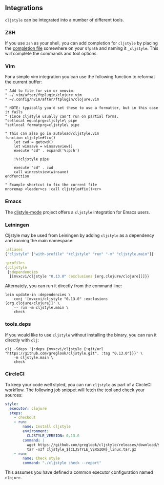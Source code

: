 ## Integrations

`cljstyle` can be integrated into a number of different tools.

### ZSH

If you use `zsh` as your shell, you can add completion for `cljstyle` by
placing the [completion file](completion.zsh) somewhere on your `$fpath` and
naming it `_cljstyle`. This will complete the commands and tool options.


### Vim

For a simple vim integration you can use the following function to reformat the
current buffer:

```vim
" Add to file for vim or neovim:
" ~/.vim/after/ftplugin/clojure.vim
" ~/.config/nvim/after/ftplugin/clojure.vim

" NOTE: typically you'd set these to use a formatter, but in this case it fails
" since cljstyle usually can't run on partial forms.
"setlocal equalprg=cljstyle\ pipe
"setlocal formatprg=cljstyle\ pipe

" This can also go in autoload/cljstyle.vim
function cljstyle#fix()
    let cwd = getcwd()
    let winsave = winsaveview()
    execute "cd" . expand('%:p:h')

    :%!cljstyle pipe

    execute "cd" . cwd
    call winrestview(winsave)
endfunction

" Example shortcut to fix the current file
nnoremap <leader>cs :call cljstyle#fix()<cr>
```


### Emacs

The [cljstyle-mode](https://github.com/jstokes/cljstyle-mode) project offers a
`cljstyle` integration for Emacs users.


### Leiningen

Cljstyle may be used from Leiningen by adding `cljstyle` as a dependency and
running the main namespace:

```clojure
:aliases
{"cljstyle" ["with-profile" "+cljstyle" "run" "-m" "cljstyle.main"]}

:profiles
{:cljstyle
 {:dependencies
  [[mvxcvi/cljstyle "0.13.0" :exclusions [org.clojure/clojure]]]}}
```

Alternately, you can run it directly from the command line:

```shell
lein update-in :dependencies \
    conj '[mvxcvi/cljstyle "0.13.0" :exclusions [org.clojure/clojure]]' \
    -- run -m cljstyle.main \
    check
```


### tools.deps

If you would like to use `cljstyle` without installing the binary, you can run
it directly with `clj`:

```shell
clj -Sdeps '{:deps {mvxcvi/cljstyle {:git/url "https://github.com/greglook/cljstyle.git", :tag "0.13.0"}}}' \
    -m cljstyle.main \
    check
```


### CircleCI

To keep your code well styled, you can run `cljstyle` as part of a CircleCI
workflow. The following job snippet will fetch the tool and check your sources:

```yaml
style:
  executor: clojure
  steps:
    - checkout
    - run:
        name: Install cljstyle
        environment:
          CLJSTYLE_VERSION: 0.13.0
        command: |
          wget https://github.com/greglook/cljstyle/releases/download/${CLJSTYLE_VERSION}/cljstyle_${CLJSTYLE_VERSION}_linux.tar.gz
          tar -xzf cljstyle_${CLJSTYLE_VERSION}_linux.tar.gz
    - run:
        name: Check style
        command: "./cljstyle check --report"
```

This assumes you have defined a common executor configuration named `clojure`.
